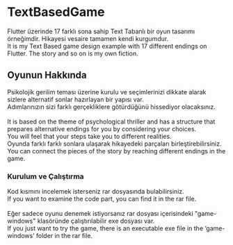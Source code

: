# TextBasedGame
Flutter üzerinde 17 farklı sona sahip Text Tabanlı bir oyun tasarımı örneğimdir. Hikayesi vesaire tamamen kendi kurgumdur.<br>
It is my Text Based game design example with 17 different endings on Flutter. The story and so on is my own fiction. 

## Oyunun Hakkında 
Psikolojik gerilim teması üzerine kurulu ve seçimlerinizi dikkate alarak sizlere alternatif sonlar hazırlayan bir yapısı var.<br>
Adımlarınızın sizi farklı gerçekliklere götürdüğünü hissediyor olacaksınız. <br><br>
It is based on the theme of psychological thriller and has a structure that prepares alternative endings for you by considering your choices.<br>
You will feel that your steps take you to different realities. 
<br>
Oyunda farklı farklı sonlara ulaşarak hikayedeki parçaları birleştirebilirsiniz.<br>
You can connect the pieces of the story by reaching different endings in the game.

### Kurulum ve Çalıştırma
Kod kısmını incelemek isterseniz rar dosyasında bulabilirsiniz.<br>
If you want to examine the code part, you can find it in the rar file.<br><br>
Eğer sadece oyunu denemek istiyorsanız rar dosyası içerisindeki "game-windows" klasöründe çalıştırılabilir exe dosyası var.<br>
If you just want to try the game, there is an executable exe file in the ‘game-windows’ folder in the rar file.


